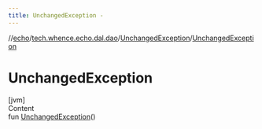 ```yaml
---
title: UnchangedException -
---
```

//[echo](../../index.md)/[tech.whence.echo.dal.dao](../index.md)/[UnchangedException](index.md)/[UnchangedException](-unchanged-exception.md)



# UnchangedException  
[jvm]  
Content  
fun [UnchangedException](-unchanged-exception.md)()  



